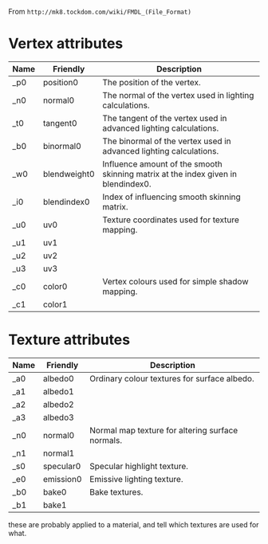 From `http://mk8.tockdom.com/wiki/FMDL_(File_Format)`

# Vertex attributes

| Name| Friendly     | Description |
|-----|--------------|-------------|
| _p0 | position0    | The position of the vertex. |
| _n0 | normal0      | The normal of the vertex used in lighting calculations. |
| _t0 | tangent0     | The tangent of the vertex used in advanced lighting calculations. |
| _b0 | binormal0    | The binormal of the vertex used in advanced lighting calculations. |
| _w0 | blendweight0 | Influence amount of the smooth skinning matrix at the index given in blendindex0. |
| _i0 | blendindex0  | Index of influencing smooth skinning matrix. |
| _u0 | uv0          | Texture coordinates used for texture mapping. |
| _u1 | uv1          | |
| _u2 | uv2          | |
| _u3 | uv3          | |
| _c0 | color0       | Vertex colours used for simple shadow mapping. |
| _c1 | color1       | |


# Texture attributes

| Name| Friendly  | Description |
|-----|-----------|-------------|
| _a0 | albedo0   | Ordinary colour textures for surface albedo. |
| _a1 | albedo1   | |
| _a2 | albedo2   | |
| _a3 | albedo3   | |
| _n0 | normal0   | Normal map texture for altering surface normals. |
| _n1 | normal1   | |
| _s0 | specular0 | Specular highlight texture. |
| _e0 | emission0 | Emissive lighting texture. |
| _b0 | bake0     | Bake textures. |
| _b1 | bake1     | |

these are probably applied to a material, and tell which textures are used for what.
